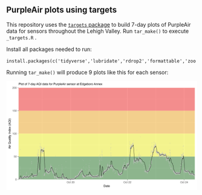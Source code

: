 ## PurpleAir plots using targets

This repository uses the [`targets` package](https://docs.ropensci.org/targets/) to build 7-day plots of PurpleAir data for sensors throughout the Lehigh Valley. Run `tar_make()` to execute `_targets.R` .

Install all packages needed to run:

    install.packages(c('tidyverse','lubridate','rdrop2','formattable','zoo'))

Running `tar_make()` will produce 9 plots like this for each sensor:

![output/pa_plot_20703](output/pa_plot_20703.png)
